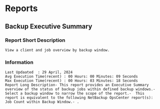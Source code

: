# Reports
## Backup Executive Summary
### Report Short Description
```View a client and job overview by backup window.```
### Information 
    Last Updaated  : 29 April, 2024
    Avg Execution Time(recent) : 00 Hours: 00 Minutes: 09 Seconds
    Max Execution Time(recent) : 00 Hours: 03 Minutes: 18 Seconds
    Report Long Description- This report provides an Executive Summary overview of the status of backup jobs within defined backup windows.-  Select a backup window to narrow the scope of the report.-  This report is equivalent to the following NetBackup OpsCenter report(s): Job Count within Backup Window.- .